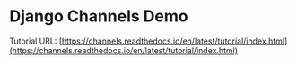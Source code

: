 # Django Channels Demo
Tutorial URL: [https://channels.readthedocs.io/en/latest/tutorial/index.html](https://channels.readthedocs.io/en/latest/tutorial/index.html)